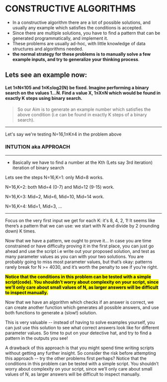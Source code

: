 # CONSTRUCTIVE ALGORITHMS
 * In a constructive algorithm there are a lot of possible solutions, and usually any example which satisfies the conditions is accepted.
 * Since there are multiple solutions, you have to find a pattern that can be generated programmatically, and implement it. 
 * These problems are usually ad-hoc, with little knowledge of data structures and algorithms needed. 
 * **the normal strategy for these problems is to manually solve a few example inputs, and try to generalize your thinking process**.

 Lets see an example now:
---
 #### Let 1≤N≤105 and 1≤K≤log2(N) be fixed. Imagine performing a binary search on the values 1...N. Find a value X, 1≤X≤N which would be found in exactly K steps using binary search.

> So our Aim is to  generate an example number which satisfies the above condition (i.e can be found in exactly K steps of a binary search).

---

Let's say we're testing N=16,1≤K≤4 in the problem above
### **INTUTION aka APPROACH**
---
* Basically we have to find a number at the Kth (Lets say 3rd iteration) iteration of binary search 

Lets see the steps 
N=16,K=1: only Mid=8 works.

N=16,K=2: both Mid=4 (0-7) and Mid=12 (9-15) work.

N=16,K=3: Mid=2, Mid=6, Mid=10, Mid=14 work.

N=16,K=4: Mid=1, Mid=3, ...

----
Focus on the very first input we get for each K: it's 8, 4, 2, 1! It seems like there’s a pattern that we can use: we start with N and divide by 2 (rounding down) K times.

Now that we have a pattern, we ought to prove it… In case you are time constrained or have difficulty proving it in the first place, you can just go ahead and use the script i.e write out your proposed solution, and test as many parameter values as you can with your two solutions. You are probably going to miss most parameter values, but that’s okay: patterns rarely break for N >= 4030, and it’s worth the penalty to see if you’re right.

<mark>**Notice that the conditions in this problem can be tested with a simple script(code). You shouldn’t worry about complexity on your script, since we’ll only care about small values of N, as larger answers will be difficult to inspect manually.**</mark>

Now that we have an algorithm which checks if an answer is correct, we can create another function which generates all possible answers, and use both functions to generate a (slow!) solution.

This is very valuable -- instead of having to solve examples yourself, you can just use this solution to see what correct answers look like for different parameter values. So time to put on your detective hat, and try to find a pattern in the outputs you see!

A drawback of this approach is that you might spend time writing scripts without getting any further insight. So consider the risk before attempting this approach -- try the other problems first perhaps?
 Notice that the conditions in this problem can be tested with a simple script. You shouldn’t worry about complexity on your script, since we’ll only care about small values of N, as larger answers will be difficult to inspect manually.
